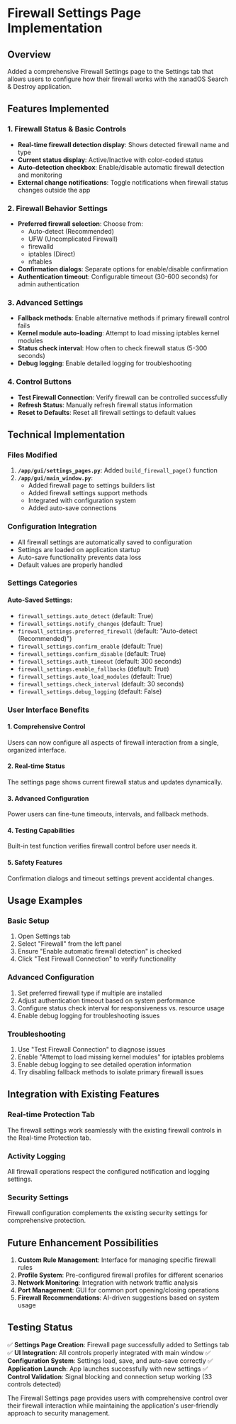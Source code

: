 # Firewall Settings Page Implementation

## Overview
Added a comprehensive Firewall Settings page to the Settings tab that allows users to configure how their firewall works with the xanadOS Search & Destroy application.

## Features Implemented

### 1. Firewall Status & Basic Controls
- **Real-time firewall detection display**: Shows detected firewall name and type
- **Current status display**: Active/Inactive with color-coded status
- **Auto-detection checkbox**: Enable/disable automatic firewall detection and monitoring
- **External change notifications**: Toggle notifications when firewall status changes outside the app

### 2. Firewall Behavior Settings
- **Preferred firewall selection**: Choose from:
  - Auto-detect (Recommended)
  - UFW (Uncomplicated Firewall)
  - firewalld
  - iptables (Direct)
  - nftables
- **Confirmation dialogs**: Separate options for enable/disable confirmation
- **Authentication timeout**: Configurable timeout (30-600 seconds) for admin authentication

### 3. Advanced Settings
- **Fallback methods**: Enable alternative methods if primary firewall control fails
- **Kernel module auto-loading**: Attempt to load missing iptables kernel modules
- **Status check interval**: How often to check firewall status (5-300 seconds)
- **Debug logging**: Enable detailed logging for troubleshooting

### 4. Control Buttons
- **Test Firewall Connection**: Verify firewall can be controlled successfully
- **Refresh Status**: Manually refresh firewall status information
- **Reset to Defaults**: Reset all firewall settings to default values

## Technical Implementation

### Files Modified
1. **`/app/gui/settings_pages.py`**: Added `build_firewall_page()` function
2. **`/app/gui/main_window.py`**:
   - Added firewall page to settings builders list
   - Added firewall settings support methods
   - Integrated with configuration system
   - Added auto-save connections

### Configuration Integration
- All firewall settings are automatically saved to configuration
- Settings are loaded on application startup
- Auto-save functionality prevents data loss
- Default values are properly handled

### Settings Categories

#### Auto-Saved Settings:
- `firewall_settings.auto_detect` (default: True)
- `firewall_settings.notify_changes` (default: True)
- `firewall_settings.preferred_firewall` (default: "Auto-detect (Recommended)")
- `firewall_settings.confirm_enable` (default: True)
- `firewall_settings.confirm_disable` (default: True)
- `firewall_settings.auth_timeout` (default: 300 seconds)
- `firewall_settings.enable_fallbacks` (default: True)
- `firewall_settings.auto_load_modules` (default: True)
- `firewall_settings.check_interval` (default: 30 seconds)
- `firewall_settings.debug_logging` (default: False)

### User Interface Benefits

#### 1. **Comprehensive Control**
Users can now configure all aspects of firewall interaction from a single, organized interface.

#### 2. **Real-time Status**
The settings page shows current firewall status and updates dynamically.

#### 3. **Advanced Configuration**
Power users can fine-tune timeouts, intervals, and fallback methods.

#### 4. **Testing Capabilities**
Built-in test function verifies firewall control before user needs it.

#### 5. **Safety Features**
Confirmation dialogs and timeout settings prevent accidental changes.

## Usage Examples

### Basic Setup
1. Open Settings tab
2. Select "Firewall" from the left panel
3. Ensure "Enable automatic firewall detection" is checked
4. Click "Test Firewall Connection" to verify functionality

### Advanced Configuration
1. Set preferred firewall type if multiple are installed
2. Adjust authentication timeout based on system performance
3. Configure status check interval for responsiveness vs. resource usage
4. Enable debug logging for troubleshooting issues

### Troubleshooting
1. Use "Test Firewall Connection" to diagnose issues
2. Enable "Attempt to load missing kernel modules" for iptables problems
3. Enable debug logging to see detailed operation information
4. Try disabling fallback methods to isolate primary firewall issues

## Integration with Existing Features

### Real-time Protection Tab
The firewall settings work seamlessly with the existing firewall controls in the Real-time Protection tab.

### Activity Logging
All firewall operations respect the configured notification and logging settings.

### Security Settings
Firewall configuration complements the existing security settings for comprehensive protection.

## Future Enhancement Possibilities

1. **Custom Rule Management**: Interface for managing specific firewall rules
2. **Profile System**: Pre-configured firewall profiles for different scenarios
3. **Network Monitoring**: Integration with network traffic analysis
4. **Port Management**: GUI for common port opening/closing operations
5. **Firewall Recommendations**: AI-driven suggestions based on system usage

## Testing Status
✅ **Settings Page Creation**: Firewall page successfully added to Settings tab
✅ **UI Integration**: All controls properly integrated with main window
✅ **Configuration System**: Settings load, save, and auto-save correctly
✅ **Application Launch**: App launches successfully with new settings
✅ **Control Validation**: Signal blocking and connection setup working (33 controls detected)

The Firewall Settings page provides users with comprehensive control over their firewall interaction while maintaining the application's user-friendly approach to security management.
